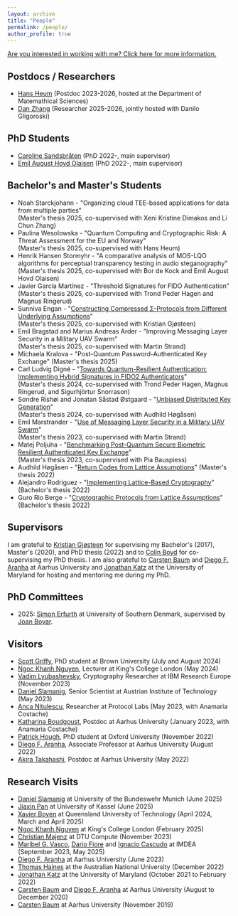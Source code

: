 ```yaml
---
layout: archive
title: "People"
permalink: /people/
author_profile: true
---
```


[Are you interested in working with me? Click here for more information.](https://tjerandsilde.no/supervision)

## Postdocs / Researchers

- [Hans Heum](https://www.ntnu.edu/employees/hans.heum) (Postdoc 2023-2026, hosted at the Department of Matemathical Sciences)
- [Dan Zhang](https://www.ntnu.edu/employees/dan.zhang) (Researcher 2025-2026, jointly hosted with Danilo Gligoroski)

## PhD Students

- [Caroline Sandsbråten](https://www.ntnu.edu/employees/caroline.sandsbraten) (PhD 2022-, main supervisor)
- [Emil August Hovd Olaisen](https://www.ntnu.edu/employees/emil.august.olaisen) (PhD 2022-, main supervisor)

## Bachelor's and Master's Students

- Noah Starckjohann - "Organizing cloud TEE-based applications for data from multiple parties"  
(Master's thesis 2025, co-supervised with Xeni Kristine Dimakos and Li Chun Zhang)
- Paulina Wesolowska - "Quantum Computing and Cryptographic Risk: A Threat Assessment for the EU and Norway"  
(Master's thesis 2025, co-supervised with Hans Heum)
- Henrik Hansen Stormyhr - "A comparative analysis of MOS-LQO algorithms for perceptual transparency testing in audio steganography" (Master's thesis 2025, co-supervised with Bor de Kock and Emil August Hovd Olaisen)
- Javier García Martínez - "Threshold Signatures for FIDO Authentication"   
(Master's thesis 2025, co-supervised with Trond Peder Hagen and Magnus Ringerud)
- Sunniva Engan - "[Constructing Compressed Σ-Protocols from Different Underlying Assumptions](https://tjerandsilde.no/files/Sunniva.pdf)"  
(Master's thesis 2025, co-supervised with Kristian Gjøsteen)
- Emil Bragstad and Marius Andreas Arder - "Improving Messaging Layer Security in a Military UAV Swarm"  
(Master's thesis 2025, co-supervised with Martin Strand)
- Michaela Kralova - "Post-Quantum Password-Authenticated Key Exchange" (Master's thesis 2025)
- Carl Ludvig Digné - "[Towards Quantum-Resilient Authentication: Implementing Hybrid Signatures in FIDO2 Authenticators](https://tjerandsilde.no/files/Ludvig.pdf)"  
(Master's thesis 2024, co-supervised with Trond Peder Hagen, Magnus Ringerud, and Sigurhjörtur Snorrason)
- Sondre Rishøi and Jonatan Såstad Østgaard - "[Unbiased Distributed Key Generation](https://tjerandsilde.no/files/Swiss-post-thesis.pdf)"  
(Master's thesis 2024, co-supervised with Audhild Høgåsen)
- Emil Marstrander - "[Use of Messaging Layer Security in a Military UAV Swarm](https://tjerandsilde.no/files/EmilM.pdf)"  
(Master's thesis 2023, co-supervised with Martin Strand)
- Matej Poljuha - "[Benchmarking Post-Quantum Secure Biometric Resilient Authenticated Key Exchange](https://tjerandsilde.no/files/Matej.pdf)"  
(Master's thesis 2023, co-supervised with Pia Bauspiess)
- Audhild Høgåsen - "[Return Codes from Lattice Assumptions](https://tjerandsilde.no/files/Audhild-master-thesis.pdf)" (Master's thesis 2022)
- Alejandro Rodriguez - "[Implementing Lattice-Based Cryptography](https://ntnuopen.ntnu.no/ntnu-xmlui/handle/11250/3009053)" (Bachelor's thesis 2022)
- Guro Rio Berge - "[Cryptographic Protocols from Lattice Assumptions](https://ntnuopen.ntnu.no/ntnu-xmlui/handle/11250/3009054)" (Bachelor's thesis 2022)

## Supervisors

I am grateful to [Kristian Gjøsteen](https://www.ntnu.edu/employees/kristian.gjosteen) for supervising my Bachelor's (2017), Master's (2020), and PhD thesis (2022) and to [Colin Boyd](https://scholar.google.no/citations?user=CIfBKmMAAAAJ) for co-supervising my PhD thesis. I am also grateful to [Carsten Baum](http://carstenbaum.com) and [Diego F. Aranha](https://dfaranha.github.io) at Aarhus University and [Jonathan Katz](https://www.cs.umd.edu/~jkatz) at the University of Maryland for hosting and mentoring me during my PhD.

## PhD Committees

- 2025: [Simon Erfurth](https://serfurth.dk) at University of Southern Denmark, supervised by [Joan Boyar](https://imada.sdu.dk/u/joan).

## Visitors

- [Scott Griffy](https://scottgriffy.com), PhD student at Brown University (July and August 2024)
- [Ngoc Khanh Nguyen](https://khanhcrypto.github.io), Lecturer at King's College London (May 2024)
- [Vadim Lyubashevsky](https://research.ibm.com/people/vadim-lyubashevsky), Cryptography Researcher at IBM Research Europe (November 2023)
- [Daniel Slamanig](https://danielslamanig.info), Senior Scientist at Austrian Institute of Technology (May 2023)
- [Anca Nitulescu](https://www.di.ens.fr/~nitulesc), Researcher at Protocol Labs (May 2023, with Anamaria Costache)
- [Katharina Boudgoust](https://katinkabou.github.io), Postdoc at Aarhus University (January 2023, with Anamaria Costache)
- [Patrick Hough](https://www.patrick-hough.com), PhD student at Oxford University (November 2022)
- [Diego F. Aranha](https://dfaranha.github.io), Associate Professor at Aarhus University (August 2022)
- [Akira Takahashi](https://akiratk0355.github.io), Postdoc at Aarhus University (May 2022)

## Research Visits

- [Daniel Slamanig](https://danielslamanig.info) at University of the Bundeswehr Munich (June 2025)
- [Jiaxin Pan](https://sites.google.com/view/jiaxinpan) at University of Kassel (June 2025)
- [Xavier Boyen](https://www.qut.edu.au/about/our-people/academic-profiles/xavier.boyen) at Queensland University of Technology (April 2024, March and April 2025)
- [Ngoc Khanh Nguyen](https://khanhcrypto.github.io) at King's College London (February 2025)
- [Christian Majenz](https://www.christianmajenz.info/about-me.html) at DTU Compute (November 2023)
- [Maribel G. Vasco](https://sites.google.com/site/maribelurjc), [Dario Fiore](https://www.dariofiore.it) and [Ignacio Cascudo](https://software.imdea.org/~ignacio.cascudo) at IMDEA (September 2023, May 2025) 
- [Diego F. Aranha](https://dfaranha.github.io) at Aarhus University (June 2023)
- [Thomas Haines](hhttps://comp.anu.edu.au/people/thomas-haines) at the Australian National University (December 2022)
- [Jonathan Katz](https://www.cs.umd.edu/~jkatz) at the University of Maryland (October 2021 to February 2022)
- [Carsten Baum](http://carstenbaum.com) and [Diego F. Aranha](https://dfaranha.github.io) at Aarhus University (August to December 2020)
- [Carsten Baum](http://carstenbaum.com) at Aarhus University (November 2019)
